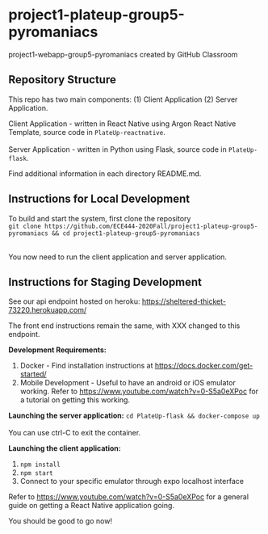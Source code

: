 # project1-plateup-group5-pyromaniacs
project1-webapp-group5-pyromaniacs created by GitHub Classroom

## Repository Structure
This repo has two main components: (1) Client Application (2) Server Application.

Client Application - written in React Native using Argon React Native Template, source code in `PlateUp-reactnative`. <br><br>
Server Application - written in Python using Flask, source code in `PlateUp-flask`.

Find additional information in each directory README.md.

## Instructions for Local Development

To build and start the system, first clone the repository <br>
```git clone https://github.com/ECE444-2020Fall/project1-plateup-group5-pyromaniacs && cd project1-plateup-group5-pyromaniacs```<br><br>

You now need to run the client application and server application.

## Instructions for Staging Development
See our api endpoint hosted on heroku: https://sheltered-thicket-73220.herokuapp.com/

The front end instructions remain the same, with XXX changed to this endpoint.

**Development Requirements:**
1) Docker - Find installation instructions at https://docs.docker.com/get-started/ <br>
2) Mobile Development - Useful to have an android or iOS emulator working. Refer to https://www.youtube.com/watch?v=0-S5a0eXPoc for a tutorial on getting this working.

**Launching the server application:** ```cd PlateUp-flask && docker-compose up```<br><br>
You can use ctrl-C to exit the container.

**Launching the client application:**
1) `npm install`
2) `npm start`
3) Connect to your specific emulator through expo localhost interface

Refer to https://www.youtube.com/watch?v=0-S5a0eXPoc for a general guide on getting a React Native application going. 

You should be good to go now!
